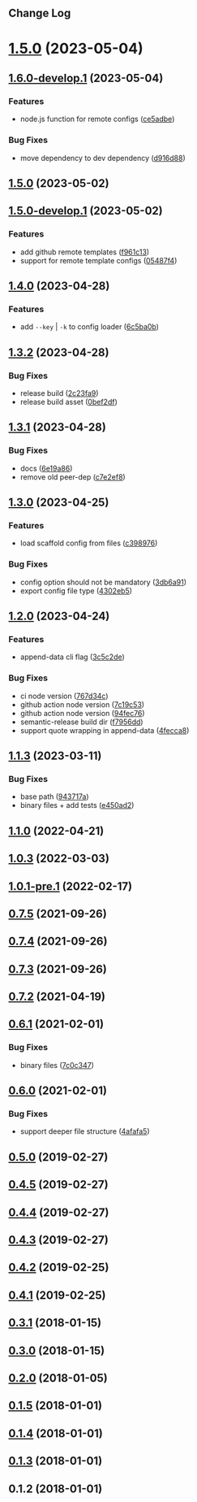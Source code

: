 ## Change Log

# [1.5.0](https://github.com/chenasraf/simple-scaffold/compare/v1.6.0-develop.1...v1.5.0) (2023-05-04)

## [1.6.0-develop.1](https://github.com/chenasraf/simple-scaffold/compare/v1.5.0...v1.6.0-develop.1) (2023-05-04)

### Features

- node.js function for remote configs
  ([ce5adbe](https://github.com/chenasraf/simple-scaffold/commit/ce5adbe0f898a86db6046d7f66d83dfcaa519ad2))

### Bug Fixes

- move dependency to dev dependency
  ([d916d88](https://github.com/chenasraf/simple-scaffold/commit/d916d88384054e6c6b40e6299073f1d1acb4d29d))

## [1.5.0](https://github.com/chenasraf/simple-scaffold/compare/v1.5.0-develop.1...v1.5.0) (2023-05-02)

## [1.5.0-develop.1](https://github.com/chenasraf/simple-scaffold/compare/v1.4.0...v1.5.0-develop.1) (2023-05-02)

### Features

- add github remote templates
  ([f961c13](https://github.com/chenasraf/simple-scaffold/commit/f961c13da15320b42540773ed958cdc3f97e4502))
- support for remote template configs
  ([05487f4](https://github.com/chenasraf/simple-scaffold/commit/05487f4d1e3b05f1d695242bb54427ee2fbdf247))

## [1.4.0](https://github.com/chenasraf/simple-scaffold/compare/v1.3.2...v1.4.0) (2023-04-28)

### Features

- add `--key` | `-k` to config loader
  ([6c5ba0b](https://github.com/chenasraf/simple-scaffold/commit/6c5ba0bc916fb1d59240d2eaa1abedc74527a974))

## [1.3.2](https://github.com/chenasraf/simple-scaffold/compare/v1.3.1...v1.3.2) (2023-04-28)

### Bug Fixes

- release build
  ([2c23fa9](https://github.com/chenasraf/simple-scaffold/commit/2c23fa9dbb310cd0a31f09606798f96b95d66779))
- release build asset
  ([0bef2df](https://github.com/chenasraf/simple-scaffold/commit/0bef2df5f3aa800ad5f1094c0996108db9acce51))

## [1.3.1](https://github.com/chenasraf/simple-scaffold/compare/v1.3.0...v1.3.1) (2023-04-28)

### Bug Fixes

- docs
  ([6e19a86](https://github.com/chenasraf/simple-scaffold/commit/6e19a86190dd924058a48448aa6463569ef1125f))
- remove old peer-dep
  ([c7e2ef8](https://github.com/chenasraf/simple-scaffold/commit/c7e2ef862cb658feb1071ac120b185d8b34d6dd3))

## [1.3.0](https://github.com/chenasraf/simple-scaffold/compare/v1.2.0...v1.3.0) (2023-04-25)

### Features

- load scaffold config from files
  ([c398976](https://github.com/chenasraf/simple-scaffold/commit/c3989769fee445c9183ff5e5b3892c4e9fb66a9e))

### Bug Fixes

- config option should not be mandatory
  ([3db6a91](https://github.com/chenasraf/simple-scaffold/commit/3db6a918f13d9300efa2fcb4a356d004475ab91c))
- export config file type
  ([4302eb5](https://github.com/chenasraf/simple-scaffold/commit/4302eb5ce35ed6cf1dc80dfb92790c3fdd96f963))

## [1.2.0](https://github.com/chenasraf/simple-scaffold/compare/v1.1.4...v1.2.0) (2023-04-24)

### Features

- append-data cli flag
  ([3c5c2de](https://github.com/chenasraf/simple-scaffold/commit/3c5c2ded02f61ff086e81ea4a7f40529bdff1c9d))

### Bug Fixes

- ci node version
  ([767d34c](https://github.com/chenasraf/simple-scaffold/commit/767d34c684516d4cea865b25e87c27c779bb79ce))
- github action node version
  ([7c19c53](https://github.com/chenasraf/simple-scaffold/commit/7c19c533376dc6904231e5cc51c7a4b2658c66e0))
- github action node version
  ([94fec76](https://github.com/chenasraf/simple-scaffold/commit/94fec766165f7540c578dbf2d0aeeb6ea3969ad8))
- semantic-release build dir
  ([f7956dd](https://github.com/chenasraf/simple-scaffold/commit/f7956ddc786018905c48ccf1f21a3bb4657c3d75))
- support quote wrapping in append-data
  ([4fecca8](https://github.com/chenasraf/simple-scaffold/commit/4fecca848347312d45d704f82f2bcb3822da9b06))

## [1.1.3](https://github.com/chenasraf/simple-scaffold/compare/v1.1.2...v1.1.3) (2023-03-11)

### Bug Fixes

- base path
  ([943717a](https://github.com/chenasraf/simple-scaffold/commit/943717a76998ec0609f2072c886df6b4775f2ea2))
- binary files + add tests
  ([e450ad2](https://github.com/chenasraf/simple-scaffold/commit/e450ad242ed70ae928b19964da38cdcb1b6cf659))

## [1.1.0](https://github.com/chenasraf/simple-scaffold/compare/v1.0.4...v1.1.0) (2022-04-21)

## [1.0.3](https://github.com/chenasraf/simple-scaffold/compare/v1.0.2...v1.0.3) (2022-03-03)

## [1.0.1-pre.1](https://github.com/chenasraf/simple-scaffold/compare/v1.0.0...v1.0.1-pre.1) (2022-02-17)

## [0.7.5](https://github.com/chenasraf/simple-scaffold/compare/v0.7.4...v0.7.5) (2021-09-26)

## [0.7.4](https://github.com/chenasraf/simple-scaffold/compare/v0.7.3...v0.7.4) (2021-09-26)

## [0.7.3](https://github.com/chenasraf/simple-scaffold/compare/v0.7.2...v0.7.3) (2021-09-26)

## [0.7.2](https://github.com/chenasraf/simple-scaffold/compare/v0.6.1...v0.7.2) (2021-04-19)

## [0.6.1](https://github.com/chenasraf/simple-scaffold/compare/v0.6.0...v0.6.1) (2021-02-01)

### Bug Fixes

- binary files
  ([7c0c347](https://github.com/chenasraf/simple-scaffold/commit/7c0c3470020d7c166ea68a8effa6df65ec38f2c8))

## [0.6.0](https://github.com/chenasraf/simple-scaffold/compare/v0.5.0...v0.6.0) (2021-02-01)

### Bug Fixes

- support deeper file structure
  ([4afafa5](https://github.com/chenasraf/simple-scaffold/commit/4afafa5a4af2e3f4b0af54f20811ecb2c8d98560))

## [0.5.0](https://github.com/chenasraf/simple-scaffold/compare/v0.4.5...v0.5.0) (2019-02-27)

## [0.4.5](https://github.com/chenasraf/simple-scaffold/compare/v0.4.4...v0.4.5) (2019-02-27)

## [0.4.4](https://github.com/chenasraf/simple-scaffold/compare/v0.4.3...v0.4.4) (2019-02-27)

## [0.4.3](https://github.com/chenasraf/simple-scaffold/compare/v0.4.2...v0.4.3) (2019-02-27)

## [0.4.2](https://github.com/chenasraf/simple-scaffold/compare/v0.4.1...v0.4.2) (2019-02-25)

## [0.4.1](https://github.com/chenasraf/simple-scaffold/compare/v0.3.1...v0.4.1) (2019-02-25)

## [0.3.1](https://github.com/chenasraf/simple-scaffold/compare/v0.3.0...v0.3.1) (2018-01-15)

## [0.3.0](https://github.com/chenasraf/simple-scaffold/compare/v0.2.0...v0.3.0) (2018-01-15)

## [0.2.0](https://github.com/chenasraf/simple-scaffold/compare/v0.1.5...v0.2.0) (2018-01-05)

## [0.1.5](https://github.com/chenasraf/simple-scaffold/compare/v0.1.4...v0.1.5) (2018-01-01)

## [0.1.4](https://github.com/chenasraf/simple-scaffold/compare/v0.1.3...v0.1.4) (2018-01-01)

## [0.1.3](https://github.com/chenasraf/simple-scaffold/compare/v0.1.2...v0.1.3) (2018-01-01)

## 0.1.2 (2018-01-01)
